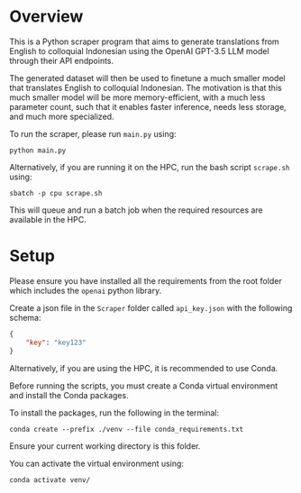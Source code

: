 # Overview

This is a Python scraper program that aims to generate translations from English to colloquial Indonesian using the OpenAI GPT-3.5 LLM model through their API endpoints.

The generated dataset will then be used to finetune a much smaller model that translates English to colloquial Indonesian. The motivation is that this much smaller model will be more memory-efficient, with a much less parameter count, such that it enables faster inference, needs less storage, and much more specialized. 

To run the scraper, please run `main.py` using:

`python main.py`

Alternatively, if you are running it on the HPC, run the bash script `scrape.sh` using:

`sbatch -p cpu scrape.sh`

This will queue and run a batch job when the required resources are available in the HPC.


# Setup

Please ensure you have installed all the requirements from the root folder which includes the `openai` python library.

Create a json file in the `Scraper` folder called `api_key.json` with the following schema:

```json
{
    "key": "key123"
}
```

Alternatively, if you are using the HPC, it is recommended to use Conda.

Before running the scripts, you must create a Conda virtual environment and install the Conda packages.

To install the packages, run the following in the terminal:

`conda create --prefix ./venv --file conda_requirements.txt`

Ensure your current working directory is this folder.

You can activate the virtual environment using:

`conda activate venv/`
